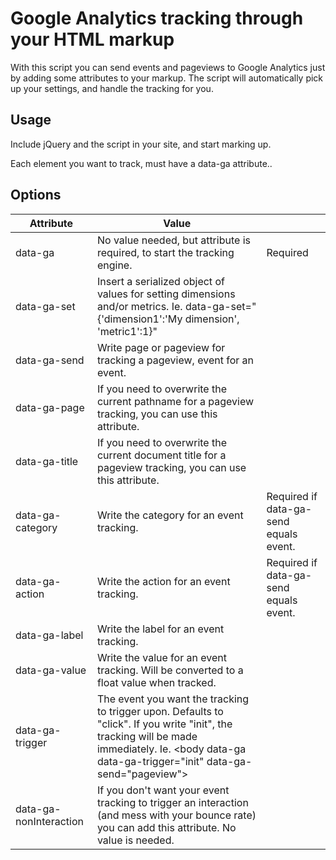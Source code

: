 # Google Analytics tracking through your HTML markup

With this script you can send events and pageviews to Google Analytics just by adding some attributes to your markup. The script will automatically pick up your settings, and handle the tracking for you.

## Usage
Include jQuery and the script in your site, and start marking up.

Each element you want to track, must have a data-ga attribute..

## Options
| Attribute              | Value                                                                                                                                                                          |                                        |
|------------------------|--------------------------------------------------------------------------------------------------------------------------------------------------------------------------------|----------------------------------------|
| data-ga                | No value needed, but attribute is required, to start the tracking engine.                                                                                                      | Required                               |
| data-ga-set            | Insert a serialized object of values for setting dimensions and/or metrics. Ie. data-ga-set="{'dimension1':'My dimension', 'metric1':1}"                                       |                                        |
| data-ga-send           | Write page or pageview for tracking a pageview, event for an event.                                                                                                            |                                        |
| data-ga-page           | If you need to overwrite the current pathname for a pageview tracking, you can use this attribute.                                                                             |                                        |
| data-ga-title          | If you need to overwrite the current document title for a pageview tracking, you can use this attribute.                                                                       |                                        |
| data-ga-category       | Write the category for an event tracking.                                                                                                                                      | Required if data-ga-send equals event. |
| data-ga-action         | Write the action for an event tracking.                                                                                                                                        | Required if data-ga-send equals event. |
| data-ga-label          | Write the label for an event tracking.                                                                                                                                         |                                        |
| data-ga-value          | Write the value for an event tracking. Will be converted to a float value when tracked.                                                                                        |                                        |
| data-ga-trigger        | The event you want the tracking to trigger upon. Defaults to "click". If you write "init", the tracking will be made immediately. Ie. &lt;body data-ga data-ga-trigger="init" data-ga-send="pageview"&gt; |                                        |
| data-ga-nonInteraction | If you don't want your event tracking to trigger an interaction (and mess with your bounce rate) you can add this attribute. No value is needed.                               |                                        |
